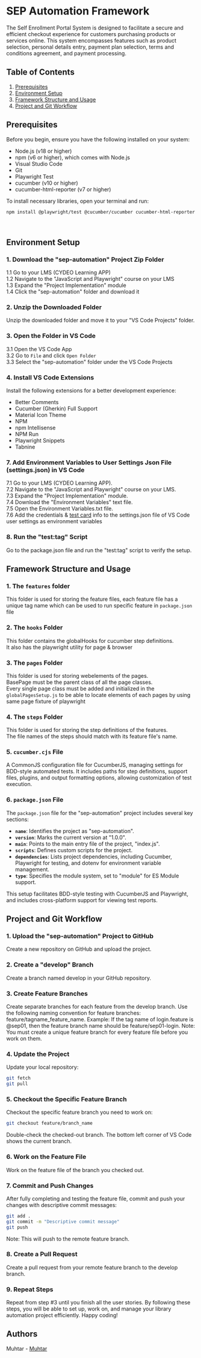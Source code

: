 # SEP Automation Framework

The Self Enrollment Portal System is designed to facilitate a secure and efficient checkout experience for customers purchasing products or services online. This system encompasses features such as product selection, personal details entry, payment plan selection, terms and conditions agreement, and payment processing.

## Table of Contents
1. [Prerequisites](#Prerequisites)
2. [Environment Setup](#environment-setup)
3. [Framework Structure and Usage](#framework-structure-and-usage)
4. [Project and Git Workflow](#project-and-git-workflow)<br>

## Prerequisites

Before you begin, ensure you have the following installed on your system:
- Node.js (v18 or higher)
- npm (v6 or higher), which comes with Node.js
- Visual Studio Code
- Git
- Playwright Test
- cucumber (v10 or higher)
- cucumber-html-reporter (v7 or higher)

To install necessary libraries, open your terminal and run:
```sh
npm install @playwright/test @cucumber/cucumber cucumber-html-reporter
```
<br>

## Environment Setup

### 1. Download the "sep-automation" Project Zip Folder
1.1 Go to your LMS (CYDEO Learning APP)  
1.2 Navigate to the "JavaScript and Playwright" course on your LMS  
1.3 Expand the "Project Implementation" module  
1.4 Click the "sep-automation" folder and download it

### 2. Unzip the Downloaded Folder
Unzip the downloaded folder and move it to your "VS Code Projects" folder.

### 3. Open the Folder in VS Code
3.1 Open the VS Code App  
3.2 Go to `File` and click `Open Folder`  
3.3 Select the "sep-automation" folder under the VS Code Projects

### 4. Install VS Code Extensions
Install the following extensions for a better development experience:
- Better Comments
- Cucumber (Gherkin) Full Support
- Material Icon Theme
- NPM
- npm Intellisense
- NPM Run
- Playwright Snippets
- Tabnine

### 7. Add Environment Variables to User Settings Json File (settings.json) in VS Code
7.1 Go to your LMS (CYDEO Learning APP).<br>
7.2 Navigate to the "JavaScript and Playwright" course on your LMS.<br>
7.3 Expand the "Project Implementation" module.<br>
7.4 Download the "Environment Variables" text file.<br>
7.5 Open the Environment Variables.txt file.<br>
7.6 Add the credentials & [test card](https://docs.stripe.com/testing) info to the settings.json file of VS Code user settings as environment variables<br>

### 8. Run the "test:tag" Script
Go to the package.json file and run the "test:tag" script to verify the setup.<br>

## Framework Structure and Usage

### 1. The `features` folder
This folder is used for storing the feature files, each feature file has a unique tag name which can be used to run specific feature in `package.json` file

### 2. The `hooks` Folder
This folder contains the globalHooks for cucumber step definitions.<br> It also has the playwright utility for page & browser

### 3. The `pages` Folder
This folder is used for storing webelements of the pages.<br>
BasePage must be the parent class of all the page classes.<br>
Every single page class must be added and initialized in the `globalPagesSetup.js` to be able to locate elements of each pages by using same page fixture of playwright

### 4. The `steps` Folder
This folder is used for storing the step definitions of the features.<br>
The file names of the steps should match with its feature file's name.<br>

### 5. `cucumber.cjs` File
A CommonJS configuration file for CucumberJS, managing settings for BDD-style automated tests. It includes paths for step definitions, support files, plugins, and output formatting options, allowing customization of test execution.

### 6. `package.json` File
The `package.json` file for the "sep-automation" project includes several key sections:

- **`name`**: Identifies the project as "sep-automation".
- **`version`**: Marks the current version at "1.0.0".
- **`main`**: Points to the main entry file of the project, "index.js".
- **`scripts`**: Defines custom scripts for the project.
- **`dependencies`**: Lists project dependencies, including Cucumber, Playwright for testing, and dotenv for environment variable management.
- **`type`**: Specifies the module system, set to "module" for ES Module support.

This setup facilitates BDD-style testing with CucumberJS and Playwright, and includes cross-platform support for viewing test reports.<br>

## Project and Git Workflow

### 1. Upload the "sep-automation" Project to GitHub
Create a new repository on GitHub and upload the project.
### 2. Create a "develop" Branch
Create a branch named develop in your GitHub repository.
### 3. Create Feature Branches
Create separate branches for each feature from the develop branch. Use the following naming convention for feature branches: feature/tagname_feature_name.
Example: If the tag name of login.feature is @sep01, then the feature branch name should be feature/sep01-login.
Note: You must create a unique feature branch for every feature file before you work on them.
### 4. Update the Project
Update your local repository:
```sh
git fetch
git pull
```

### 5. Checkout the Specific Feature Branch
Checkout the specific feature branch you need to work on:
```sh
git checkout feature/branch_name
```
Double-check the checked-out branch. The bottom left corner of VS Code shows the current branch.

### 6. Work on the Feature File
Work on the feature file of the branch you checked out.

### 7. Commit and Push Changes
After fully completing and testing the feature file, commit and push your changes with descriptive commit messages:
```sh
git add .
git commit -m "Descriptive commit message"
git push
```

Note: This will push to the remote feature branch.
### 8. Create a Pull Request
Create a pull request from your remote feature branch to the develop branch.
### 9. Repeat Steps
Repeat from step #3 until you finish all the user stories. By following these steps, you will be able to set up, work on, and manage your library automation project efficiently. Happy coding!<br>

## Authors
Muhtar - [Muhtar](https://github.com/MuhtarMahmut)